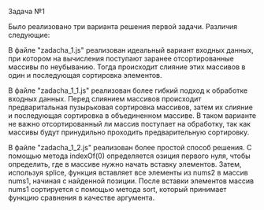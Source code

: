 Задача №1

Было реализовано три варианта решения первой задачи. Различия следующие:

В файле "zadacha_1.js" реализован идеальный вариант входных данных, при котором на вычисления поступают заранее отсортированные массивы по неубыванию. Тогда происходит слияние этих массивов в один и последующая сортировка элементов.

В файле "zadacha_1_1.js" реализован более гибкий подход к обработке входных данных. Перед слиянием массивов происходит предваритальная пузырьковая сортировка массивов, затем их слияние и последующая сортировка в объединенном массиве. В таком варианте не важно отсортированный ли массив поступает на обработку, так как массивы будут принудильно проходить предварительную сортировку.

В файле "zadacha_1_2.js" реализован более простой способ решения. С помощью метода indexOf(0) определяется озиция первого нуля, чтобы определить, где в массиве нужно начать вставку элементов. Затем, используя splice, функция вставляет все элементы из nums2 в массив nums1, начиная с найденной позиции. После вставки элементов массив nums1 сортируется с помощью метода sort, который принимает функцию сравнения в качестве аргумента.

 
 
